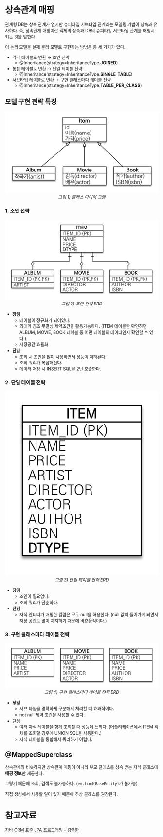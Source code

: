 # 상속관계 매핑

관계형 DB는 상속 관계가 없지만 슈퍼타입 서브타입 관계라는 모델링 기법이 상속과 유사하다. 즉, 상속관계 매핑이란 객체의 상속과 DB의 슈퍼타입 서브타입 관계를 매핑시키는 것을 말한다.

이 논리 모델을 실제 물리 모델로 구현하는 방법은 총 세 가지가 있다.

- 각각 테이블로 변환 → 조인 전략
  - @Inheritance(strategy=InheritanceType.**JOINED**)
- 통합 테이블로 변환 → 단일 테이블 전략
  - @Inheritance(strategy=InheritanceType.**SINGLE_TABLE**)
- 서브타입 테이블로 변환 → 구현 클래스마다 테이블 전략
  - @Inheritance(strategy=InheritanceType.**TABLE_PER_CLASS**)

## 모델 구현 전략 특징

<p align="center">
	<img src="../images/상속관계 매핑_1.png"><br>
	<em>그림 1) 클래스 다이어 그램</em>
</p>

### 1. 조인 전략

<p align="center">
	<img src="../images/상속관계 매핑_2.png"><br>
	<em>그림 2) 조인 전략 ERD</em>
</p>

- **장점**
  - 테이블이 정규화가 되어있다.
  - 외래키 참조 무결성 제약조건을 활용가능하다. (ITEM 테이블만 확인하면 ALBUM, MOVIE, BOOK 테이블 중 어떤 테이블의 데이터인지 확인할 수 있다.)
  - 저장공간 효율화
- **단**점
  - 조회 시 조인을 많이 사용하면서 성능이 저하된다.
  - 조회 쿼리가 복잡해진다.
  - 데이터 저장 시 INSERT SQL을 2번 호출한다.

### 2. 단일 테이블 전략

<p align="center">
	<img src="../images/상속관계 매핑_3.png"><br>
	<em>그림 3) 단일 테이블 전략 ERD</em>
</p>

- **장점**
  - 조인이 필요없다.
  - 조회 쿼리가 단순하다.
- **단점**
  - 자식 엔티티가 매핑한 컬럼은 모두 null을 허용한다. (null 값이 들어가게 되면서 저장 공간도 많이 차지하기 때문에 비효율적이다.)

### 3. 구현 클래스마다 테이블 전략

<p align="center">
	<img src="../images/상속관계 매핑_4.png"><br>
	<em>그림 4) 구현 클래스마다 테이블 전략 ERD</em>
</p>

- **장점**
  - 서브 타입을 명확하게 구분해서 처리할 때 효과적이다.
  - not null 제약 조건을 사용할 수 있다.
- 단점
  - 여러 자식 테이블을 함꼐 조회할 때 성능이 느리다. (어플리케이션에서 ITEM 객체를 조회할 경우에 UNION SQL을 사용한다.)
  - 자식 테이블을 통합해서 쿼리하기 어렵다.

## @MappedSuperclass

상속관계와 비슷하지만 상속관계 매핑이 아니라 부모 클래스를 상속 받는 자식 클래스에 **매핑 정보**만 제공한다.

그렇기 때문에 조회, 검색도 불가능하다. (`em.find(BaseEntity)`가 불가능)

직접 생성해서 사용할 일이 없기 때문에 추상 클래스를 권장한다.

# 참고자료

[자바 ORM 표준 JPA 프로그래밍 - 김영한](https://www.inflearn.com/course/ORM-JPA-Basic)

